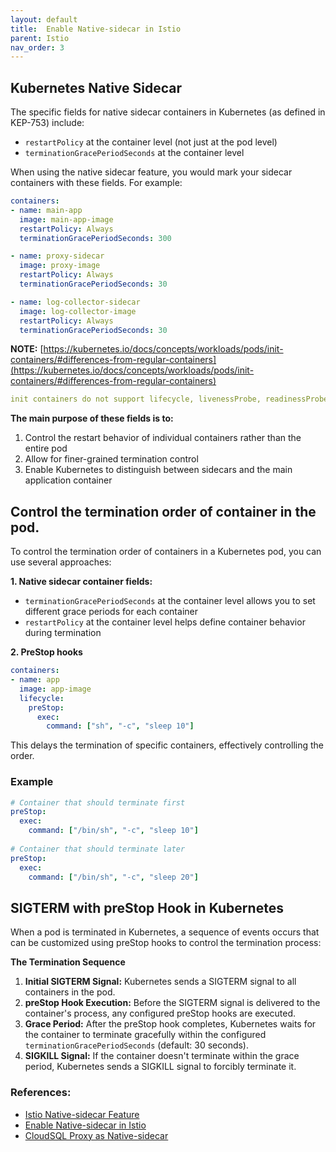 ```yaml
---
layout: default
title:  Enable Native-sidecar in Istio
parent: Istio
nav_order: 3
---
```


## Kubernetes Native Sidecar
The specific fields for native sidecar containers in Kubernetes (as defined in KEP-753) include:

* `restartPolicy` at the container level (not just at the pod level)
* `terminationGracePeriodSeconds` at the container level

When using the native sidecar feature, you would mark your sidecar containers with these fields. For example:
```yaml
containers:
- name: main-app
  image: main-app-image
  restartPolicy: Always
  terminationGracePeriodSeconds: 300

- name: proxy-sidecar
  image: proxy-image
  restartPolicy: Always
  terminationGracePeriodSeconds: 30

- name: log-collector-sidecar
  image: log-collector-image
  restartPolicy: Always
  terminationGracePeriodSeconds: 30
```

**NOTE:** [https://kubernetes.io/docs/concepts/workloads/pods/init-containers/#differences-from-regular-containers](https://kubernetes.io/docs/concepts/workloads/pods/init-containers/#differences-from-regular-containers)
```yaml
init containers do not support lifecycle, livenessProbe, readinessProbe, or startupProbe whereas sidecar containers support all these probes to control their lifecycle.
```

**The main purpose of these fields is to:**

1. Control the restart behavior of individual containers rather than the entire pod
2. Allow for finer-grained termination control
3. Enable Kubernetes to distinguish between sidecars and the main application container

## Control the termination order of container in the pod.

To control the termination order of containers in a Kubernetes pod, you can use several approaches:

**1. Native sidecar container fields:**

* `terminationGracePeriodSeconds` at the container level allows you to set different grace periods for each container
* `restartPolicy` at the container level helps define container behavior during termination

**2. PreStop hooks**
```yaml
containers:
- name: app
  image: app-image
  lifecycle:
    preStop:
      exec:
        command: ["sh", "-c", "sleep 10"]
```
This delays the termination of specific containers, effectively controlling the order. 

### Example
```yaml
# Container that should terminate first
preStop:
  exec:
    command: ["/bin/sh", "-c", "sleep 10"]
    
# Container that should terminate later
preStop:
  exec:
    command: ["/bin/sh", "-c", "sleep 20"]
```

## SIGTERM with preStop Hook in Kubernetes
When a pod is terminated in Kubernetes, a sequence of events occurs that can be customized using preStop hooks to control the termination process:

**The Termination Sequence**
1. **Initial SIGTERM Signal:** Kubernetes sends a SIGTERM signal to all containers in the pod.
2. **preStop Hook Execution:** Before the SIGTERM signal is delivered to the container's process, any configured preStop hooks are executed.
3. **Grace Period:** After the preStop hook completes, Kubernetes waits for the container to terminate gracefully within the configured `terminationGracePeriodSeconds` (default: 30 seconds).
4. **SIGKILL Signal:** If the container doesn't terminate within the grace period, Kubernetes sends a SIGKILL signal to forcibly terminate it.


### References:
* [Istio Native-sidecar Feature](https://istio.io/latest/blog/2023/native-sidecars/)
* [Enable Native-sidecar in Istio](https://karlstoney.com/moving-to-native-sidecars/)
* [CloudSQL Proxy as Native-sidecar](https://github.com/GoogleCloudPlatform/cloud-sql-proxy/blob/b139a27a9a98e14efb859124ed4c44c8086e4faa/examples/k8s-health-check/proxy_with_http_health_check.yaml)